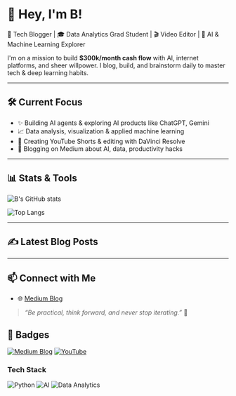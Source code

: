 # 👋 Hey, I'm B!

🚀 Tech Blogger | 🎓 Data Analytics Grad Student | 🎬 Video Editor | 🤖 AI & Machine Learning Explorer

I'm on a mission to build **$300k/month cash flow** with AI, internet platforms, and sheer willpower. I blog, build, and brainstorm daily to master tech & deep learning habits.

---

## 🛠️ Current Focus
- ✨ Building AI agents & exploring AI products like ChatGPT, Gemini
- 📈 Data analysis, visualization & applied machine learning
- 🎥 Creating YouTube Shorts & editing with DaVinci Resolve
- 📖 Blogging on Medium about AI, data, productivity hacks

---

## 📊 Stats & Tools
![B's GitHub stats](https://github-readme-stats.vercel.app/api?username=YourGitHubUsername&show_icons=true&theme=radical)

![Top Langs](https://github-readme-stats.vercel.app/api/top-langs/?username=YourGitHubUsername&layout=compact)

---

## ✍️ Latest Blog Posts
<!-- BLOG-POST-LIST:START -->
<!-- BLOG-POST-LIST:END -->

---

## 📫 Connect with Me
- 🌐 [Medium Blog](https://https://medium.com/@sisi_hj)

> *“Be practical, think forward, and never stop iterating.”* 🚀

## 🚩 Badges
[![Medium Blog](https://img.shields.io/badge/Blog-Medium-black?logo=medium)]([https:](https://medium.com/@sisi_hj))
[![YouTube](https://img.shields.io/badge/Subscribe-YouTube-red?style=for-the-badge&logo=youtube)](https://youryoutubelink)

### Tech Stack
![Python](https://img.shields.io/badge/Python-3776AB?style=for-the-badge&logo=python&logoColor=white)
![AI](https://img.shields.io/badge/AI-Exploration-blueviolet)
![Data Analytics](https://img.shields.io/badge/Data%20Analytics-Pandas-black)
